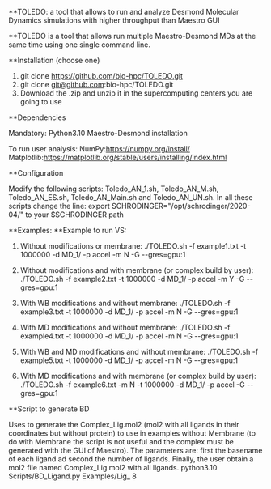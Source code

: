 **TOLEDO: a tool that allows to run and analyze Desmond Molecular Dynamics simulations with higher throughput than Maestro GUI

**TOLEDO is a tool that allows run multiple Maestro-Desmond MDs at the same time using one single command line.

**Installation (choose one)
1. git clone https://github.com/bio-hpc/TOLEDO.git
2. git clone git@github.com:bio-hpc/TOLEDO.git
3. Download the .zip and unzip it in the supercomputing centers you are going to use


**Dependencies

Mandatory:
Python3.10
Maestro-Desmond installation

To run user analysis:
NumPy:https://numpy.org/install/
Matplotlib:https://matplotlib.org/stable/users/installing/index.html


**Configuration

Modify the following scripts: Toledo_AN_1.sh, Toledo_AN_M.sh, Toledo_AN_ES.sh, Toledo_AN_Main.sh and Toledo_AN_UN.sh.
In all these scripts change the line:
export SCHRODINGER="/opt/schrodinger/2020-04/" to your $SCHRODINGER path

**Examples:
**Example to run VS:
1. Without modifications or membrane:
./TOLEDO.sh -f example1.txt -t 1000000 -d MD_1/ -p accel  -m N -G --gres=gpu:1

2. Without modifications and with membrane (or complex build by user):
./TOLEDO.sh -f example2.txt -t 1000000 -d MD_1/ -p accel -m Y -G --gres=gpu:1 

3. With WB modifications and without membrane:
./TOLEDO.sh -f example3.txt -t 1000000 -d MD_1/ -p accel -m N -G --gres=gpu:1 

4. With MD modifications and without membrane:
./TOLEDO.sh -f example4.txt -t 1000000 -d MD_1/ -p accel -m N -G --gres=gpu:1 

5. With WB and MD modifications and without membrane:
./TOLEDO.sh -f example5.txt -t 1000000 -d MD_1/ -p accel -m N -G --gres=gpu:1 

6. With MD modifications and with membrane (or complex build by user):
./TOLEDO.sh -f example6.txt  -m N -t 1000000 -d MD_1/ -p accel -G --gres=gpu:1


**Script to generate BD

Uses to generate the Complex_Lig.mol2 (mol2 with all ligands in their coordinates but without protein) to use in examples without Membrane (to do with Membrane the script is not useful and the complex must be generated with the GUI of Maestro).
The parameters are: first the basename of each ligand ad second the number of ligands. Finally, the user obtain a mol2 file named Complex_Lig.mol2 with all ligands.
python3.10 Scripts/BD_Ligand.py Examples/Lig_ 8



